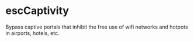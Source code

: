 # escCaptivity
Bypass captive portals that inhibit the free use of wifi networks and hotpots in airports, hotels, etc.
